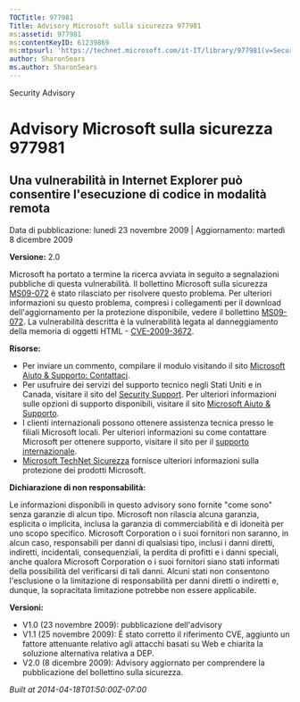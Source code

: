```yaml
---
TOCTitle: 977981
Title: Advisory Microsoft sulla sicurezza 977981
ms:assetid: 977981
ms:contentKeyID: 61239869
ms:mtpsurl: 'https://technet.microsoft.com/it-IT/library/977981(v=Security.10)'
author: SharonSears
ms.author: SharonSears
---
```


Security Advisory

Advisory Microsoft sulla sicurezza 977981
=========================================

Una vulnerabilità in Internet Explorer può consentire l'esecuzione di codice in modalità remota
-----------------------------------------------------------------------------------------------

Data di pubblicazione: lunedì 23 novembre 2009 | Aggiornamento: martedì 8 dicembre 2009

**Versione:** 2.0

Microsoft ha portato a termine la ricerca avviata in seguito a segnalazioni pubbliche di questa vulnerabilità. Il bollettino Microsoft sulla sicurezza [MS09-072](http://go.microsoft.com/fwlink/?linkid=169404) è stato rilasciato per risolvere questo problema. Per ulteriori informazioni su questo problema, compresi i collegamenti per il download dell'aggiornamento per la protezione disponibile, vedere il bollettino [MS09-072](http://go.microsoft.com/fwlink/?linkid=169404). La vulnerabilità descritta è la vulnerabilità legata al danneggiamento della memoria di oggetti HTML - [CVE-2009-3672](http://www.cve.mitre.org/cgi-bin/cvename.cgi?name=cve-2009-3672).

**Risorse:**

-   Per inviare un commento, compilare il modulo visitando il sito [Microsoft Aiuto & Supporto: Contattaci](https://support.microsoft.com/common/survey.aspx?scid=sw;en;1257&amp;showpage=1&amp;ws=technet&amp;sd=tech).
-   Per usufruire dei servizi del supporto tecnico negli Stati Uniti e in Canada, visitare il sito del [Security Support](http://www.microsoft.com/italy/athome/security/support/default.mspx). Per ulteriori informazioni sulle opzioni di supporto disponibili, visitare il sito [Microsoft Aiuto & Supporto](http://support.microsoft.com/).
-   I clienti internazionali possono ottenere assistenza tecnica presso le filiali Microsoft locali. Per ulteriori informazioni su come contattare Microsoft per ottenere supporto, visitare il sito per il [supporto internazionale](http://support.microsoft.com/default.aspx?ln=it).
-   [Microsoft TechNet Sicurezza](http://technet.microsoft.com/it-it/security/default.aspx) fornisce ulteriori informazioni sulla protezione dei prodotti Microsoft.

**Dichiarazione di non responsabilità:**

Le informazioni disponibili in questo advisory sono fornite "come sono" senza garanzie di alcun tipo. Microsoft non rilascia alcuna garanzia, esplicita o implicita, inclusa la garanzia di commerciabilità e di idoneità per uno scopo specifico. Microsoft Corporation o i suoi fornitori non saranno, in alcun caso, responsabili per danni di qualsiasi tipo, inclusi i danni diretti, indiretti, incidentali, consequenziali, la perdita di profitti e i danni speciali, anche qualora Microsoft Corporation o i suoi fornitori siano stati informati della possibilità del verificarsi di tali danni. Alcuni stati non consentono l'esclusione o la limitazione di responsabilità per danni diretti o indiretti e, dunque, la sopracitata limitazione potrebbe non essere applicabile.

**Versioni:**

-   V1.0 (23 novembre 2009): pubblicazione dell'advisory
-   V1.1 (25 novembre 2009): È stato corretto il riferimento CVE, aggiunto un fattore attenuante relativo agli attacchi basati su Web e chiarita la soluzione alternativa relativa a DEP.
-   V2.0 (8 dicembre 2009): Advisory aggiornato per comprendere la pubblicazione del bollettino sulla sicurezza.

*Built at 2014-04-18T01:50:00Z-07:00*
